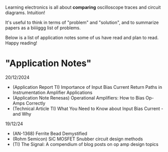 Learning electronics is all about **comparing** oscilloscope traces and circuit diagrams. Intuition!

It's useful to think in terms of "problem" and "solution", and to summarize papers as a biiiiggg list of problems.

Below is a list of application notes some of us have read and plan to read. Happy reading!

# "Application Notes"
20/12/2024  
- (Application Report TI) Importance of Input Bias Current Return Paths in Instrumentation Amplifier Applications  
- (Application Note Renesas) Operational Amplifiers: How to Bias Op-Amps Correctly  
- (Technical Article TI) What You Need to Know about Input Bias Current - and Why

19/12/24  
- (AN-1368) Ferrite Bead Demystified   
- (Rohm Semicon) SiC MOSFET Snubber circuit design methods  
- (TI) The Signal: A compendium of blog posts on op amp design topics  



